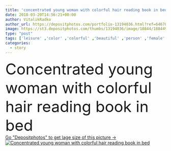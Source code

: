 ```yaml
---
title: 'concentrated young woman with colorful hair reading book in bed'
date: 2018-03-20T14:56:21+00:00
author: VitalikRadko
author_url: https://depositphotos.com/portfolio-13194036.html?ref=64678756
image: https://st3.depositphotos.com/thumbs/13194036/image/18844/188449175/api_thumb_450.jpg?forcejpeg=true
type: "post"
tags: ['leisure' ,'color' ,'colorful' ,'beautiful' ,'person' ,'female' ,'young' ,'people' ,'beauty' ,'morning' ,'hair' ,'youth' ,'creativity' ,'style' ,'bed' ,'fashion' ,'pastel' ,'purple' ,'relax' ,'stylish' ,'read' ,'information' ,'reading' ,'book' ,'education' ,'trendy' ,'alone' ,'attractive' ,'relaxing' ,'bedroom' ,'tale' ,'story' ,'fashionable' ,'caucasian woman' ,'purple hair' ,'creative trend' ,'punchy pastels' ]
categories: 
  - story
---
```

<div aling="center">
            <font size="60"> Concentrated young woman with colorful hair reading book in bed</font>   
</div>
<div>
    <a href='https://st3.depositphotos.com/thumbs/13194036/image/18844/188449175/api_thumb_450.jpg?forcejpeg=true?ref=64678756' target=_blank > Go "Depositphotos" to get lage size of this picture ->
        <img href='https://st3.depositphotos.com/thumbs/13194036/image/18844/188449175/api_thumb_450.jpg?forcejpeg=true?ref=64678756' src='https://st3.depositphotos.com/13194036/18844/i/950/depositphotos_188449175-stock-photo-concentrated-young-woman-colorful-hair.jpg?forcejpeg=true' alt='Concentrated young woman with colorful hair reading book in bed' >
    </a>
</div>
